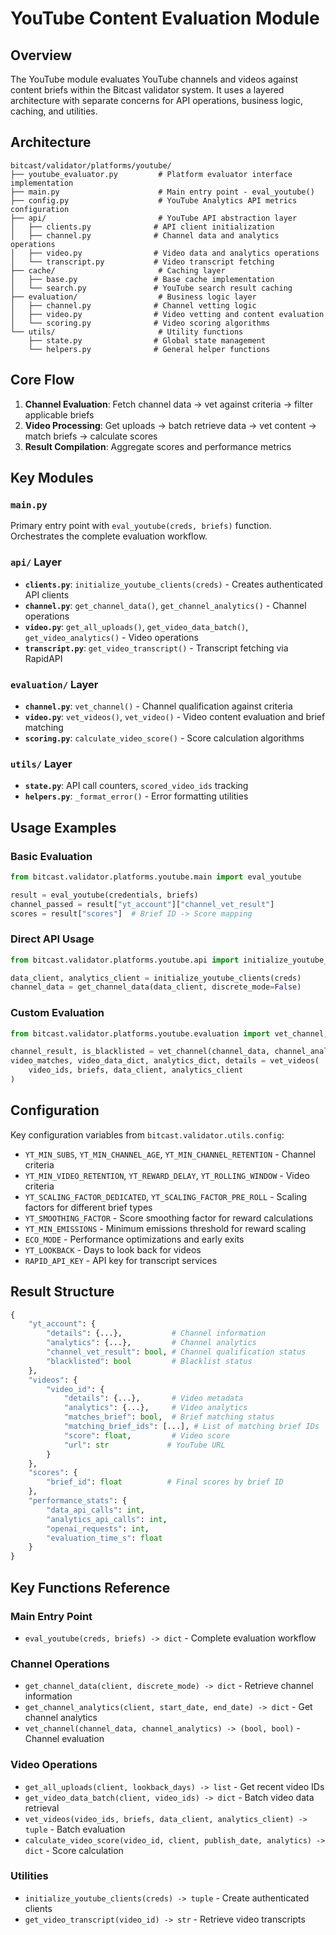 # YouTube Content Evaluation Module

## Overview

The YouTube module evaluates YouTube channels and videos against content briefs within the Bitcast validator system. It uses a layered architecture with separate concerns for API operations, business logic, caching, and utilities.

## Architecture

```
bitcast/validator/platforms/youtube/
├── youtube_evaluator.py         # Platform evaluator interface implementation
├── main.py                      # Main entry point - eval_youtube()
├── config.py                    # YouTube Analytics API metrics configuration
├── api/                         # YouTube API abstraction layer
│   ├── clients.py              # API client initialization
│   ├── channel.py              # Channel data and analytics operations
│   ├── video.py                # Video data and analytics operations
│   └── transcript.py           # Video transcript fetching
├── cache/                       # Caching layer
│   ├── base.py                 # Base cache implementation
│   └── search.py               # YouTube search result caching
├── evaluation/                  # Business logic layer
│   ├── channel.py              # Channel vetting logic
│   ├── video.py                # Video vetting and content evaluation
│   └── scoring.py              # Video scoring algorithms
└── utils/                       # Utility functions
    ├── state.py                # Global state management
    └── helpers.py              # General helper functions
```

## Core Flow

1. **Channel Evaluation**: Fetch channel data → vet against criteria → filter applicable briefs
2. **Video Processing**: Get uploads → batch retrieve data → vet content → match briefs → calculate scores
3. **Result Compilation**: Aggregate scores and performance metrics

## Key Modules

### `main.py`
Primary entry point with `eval_youtube(creds, briefs)` function. Orchestrates the complete evaluation workflow.

### `api/` Layer
- **`clients.py`**: `initialize_youtube_clients(creds)` - Creates authenticated API clients
- **`channel.py`**: `get_channel_data()`, `get_channel_analytics()` - Channel operations
- **`video.py`**: `get_all_uploads()`, `get_video_data_batch()`, `get_video_analytics()` - Video operations
- **`transcript.py`**: `get_video_transcript()` - Transcript fetching via RapidAPI

### `evaluation/` Layer
- **`channel.py`**: `vet_channel()` - Channel qualification against criteria
- **`video.py`**: `vet_videos()`, `vet_video()` - Video content evaluation and brief matching
- **`scoring.py`**: `calculate_video_score()` - Score calculation algorithms

### `utils/` Layer
- **`state.py`**: API call counters, `scored_video_ids` tracking
- **`helpers.py`**: `_format_error()` - Error formatting utilities

## Usage Examples

### Basic Evaluation
```python
from bitcast.validator.platforms.youtube.main import eval_youtube

result = eval_youtube(credentials, briefs)
channel_passed = result["yt_account"]["channel_vet_result"]
scores = result["scores"]  # Brief ID -> Score mapping
```

### Direct API Usage
```python
from bitcast.validator.platforms.youtube.api import initialize_youtube_clients, get_channel_data

data_client, analytics_client = initialize_youtube_clients(creds)
channel_data = get_channel_data(data_client, discrete_mode=False)
```

### Custom Evaluation
```python
from bitcast.validator.platforms.youtube.evaluation import vet_channel, vet_videos

channel_result, is_blacklisted = vet_channel(channel_data, channel_analytics)
video_matches, video_data_dict, analytics_dict, details = vet_videos(
    video_ids, briefs, data_client, analytics_client
)
```

## Configuration

Key configuration variables from `bitcast.validator.utils.config`:

- `YT_MIN_SUBS`, `YT_MIN_CHANNEL_AGE`, `YT_MIN_CHANNEL_RETENTION` - Channel criteria
- `YT_MIN_VIDEO_RETENTION`, `YT_REWARD_DELAY`, `YT_ROLLING_WINDOW` - Video criteria  
- `YT_SCALING_FACTOR_DEDICATED`, `YT_SCALING_FACTOR_PRE_ROLL` - Scaling factors for different brief types
- `YT_SMOOTHING_FACTOR` - Score smoothing factor for reward calculations
- `YT_MIN_EMISSIONS` - Minimum emissions threshold for reward scaling
- `ECO_MODE` - Performance optimizations and early exits
- `YT_LOOKBACK` - Days to look back for videos
- `RAPID_API_KEY` - API key for transcript services

## Result Structure

```python
{
    "yt_account": {
        "details": {...},           # Channel information
        "analytics": {...},         # Channel analytics
        "channel_vet_result": bool, # Channel qualification status
        "blacklisted": bool         # Blacklist status
    },
    "videos": {
        "video_id": {
            "details": {...},       # Video metadata  
            "analytics": {...},     # Video analytics
            "matches_brief": bool,  # Brief matching status
            "matching_brief_ids": [...], # List of matching brief IDs
            "score": float,         # Video score
            "url": str             # YouTube URL
        }
    },
    "scores": {
        "brief_id": float          # Final scores by brief ID
    },
    "performance_stats": {
        "data_api_calls": int,
        "analytics_api_calls": int,
        "openai_requests": int,
        "evaluation_time_s": float
    }
}
```

## Key Functions Reference

### Main Entry Point
- `eval_youtube(creds, briefs) -> dict` - Complete evaluation workflow

### Channel Operations
- `get_channel_data(client, discrete_mode) -> dict` - Retrieve channel information
- `get_channel_analytics(client, start_date, end_date) -> dict` - Get channel analytics
- `vet_channel(channel_data, channel_analytics) -> (bool, bool)` - Channel evaluation

### Video Operations
- `get_all_uploads(client, lookback_days) -> list` - Get recent video IDs
- `get_video_data_batch(client, video_ids) -> dict` - Batch video data retrieval
- `vet_videos(video_ids, briefs, data_client, analytics_client) -> tuple` - Batch evaluation
- `calculate_video_score(video_id, client, publish_date, analytics) -> dict` - Score calculation

### Utilities
- `initialize_youtube_clients(creds) -> tuple` - Create authenticated clients
- `get_video_transcript(video_id) -> str` - Retrieve video transcripts 